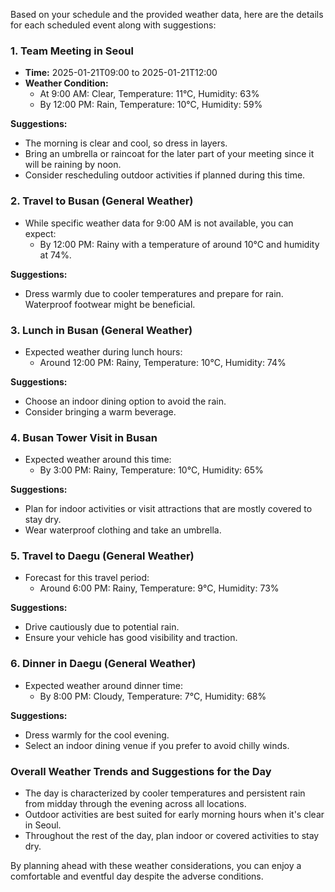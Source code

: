 Based on your schedule and the provided weather data, here are the details for each scheduled event along with suggestions:

### **1. Team Meeting in Seoul**
- **Time:** 2025-01-21T09:00 to 2025-01-21T12:00
- **Weather Condition:** 
  - At 9:00 AM: Clear, Temperature: 11°C, Humidity: 63%
  - By 12:00 PM: Rain, Temperature: 10°C, Humidity: 59%
  
**Suggestions:**
- The morning is clear and cool, so dress in layers. 
- Bring an umbrella or raincoat for the later part of your meeting since it will be raining by noon.
- Consider rescheduling outdoor activities if planned during this time.

### **2. Travel to Busan (General Weather)**
- While specific weather data for 9:00 AM is not available, you can expect:
  - By 12:00 PM: Rainy with a temperature of around 10°C and humidity at 74%.

**Suggestions:**
- Dress warmly due to cooler temperatures and prepare for rain. Waterproof footwear might be beneficial.

### **3. Lunch in Busan (General Weather)**
- Expected weather during lunch hours:
  - Around 12:00 PM: Rainy, Temperature: 10°C, Humidity: 74%
  
**Suggestions:**
- Choose an indoor dining option to avoid the rain.
- Consider bringing a warm beverage.

### **4. Busan Tower Visit in Busan**
- Expected weather around this time:
  - By 3:00 PM: Rainy, Temperature: 10°C, Humidity: 65%

**Suggestions:**
- Plan for indoor activities or visit attractions that are mostly covered to stay dry.
- Wear waterproof clothing and take an umbrella.

### **5. Travel to Daegu (General Weather)**
- Forecast for this travel period:
  - Around 6:00 PM: Rainy, Temperature: 9°C, Humidity: 73%

**Suggestions:**
- Drive cautiously due to potential rain.
- Ensure your vehicle has good visibility and traction.

### **6. Dinner in Daegu (General Weather)**
- Expected weather around dinner time:
  - By 8:00 PM: Cloudy, Temperature: 7°C, Humidity: 68%

**Suggestions:**
- Dress warmly for the cool evening.
- Select an indoor dining venue if you prefer to avoid chilly winds.

### **Overall Weather Trends and Suggestions for the Day**
- The day is characterized by cooler temperatures and persistent rain from midday through the evening across all locations.
- Outdoor activities are best suited for early morning hours when it's clear in Seoul. 
- Throughout the rest of the day, plan indoor or covered activities to stay dry.

By planning ahead with these weather considerations, you can enjoy a comfortable and eventful day despite the adverse conditions.